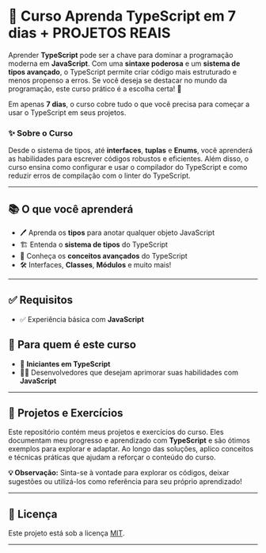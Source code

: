 # 📘 Curso Aprenda TypeScript em 7 dias + PROJETOS REAIS

Aprender **TypeScript** pode ser a chave para dominar a programação moderna em **JavaScript**. Com uma **sintaxe poderosa** e um **sistema de tipos avançado**, o TypeScript permite criar código mais estruturado e menos propenso a erros. Se você deseja se destacar no mundo da programação, este curso prático é a escolha certa! 🚀

Em apenas **7 dias**, o curso cobre tudo o que você precisa para começar a usar o TypeScript em seus projetos.

### ✨ Sobre o Curso
Desde o sistema de tipos, até **interfaces**, **tuplas** e **Enums**, você aprenderá as habilidades para escrever códigos robustos e eficientes. Além disso, o curso ensina como configurar e usar o compilador do TypeScript e como reduzir erros de compilação com o linter do TypeScript.


---

## 📚 O que você aprenderá

- 🖊️ Aprenda os **tipos** para anotar qualquer objeto JavaScript
- 🏗️ Entenda o **sistema de tipos** do TypeScript
- 🚀 Conheça os **conceitos avançados** do TypeScript
- 🛠️ Interfaces, **Classes**, **Módulos** e muito mais!

---

## ✅ Requisitos

- ✅ Experiência básica com **JavaScript**

## 🎯 Para quem é este curso

- 👶 **Iniciantes em TypeScript**
- 🧑‍💻 Desenvolvedores que desejam aprimorar suas habilidades com **JavaScript**

---

## 📁 Projetos e Exercícios

Este repositório contém meus projetos e exercícios do curso. Eles documentam meu progresso e aprendizado com **TypeScript** e são ótimos exemplos para explorar e adaptar. Ao longo das soluções, aplico conceitos e técnicas práticas que ajudam a reforçar o conteúdo do curso.

**💡 Observação:** Sinta-se à vontade para explorar os códigos, deixar sugestões ou utilizá-los como referência para seu próprio aprendizado!

---

## 📜 Licença

Este projeto está sob a licença [MIT](LICENSE).

---

